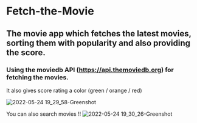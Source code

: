 # Fetch-the-Movie

## The movie app which fetches the latest movies, sorting them with popularity and also providing the score.

### Using the moviedb API (https://api.themoviedb.org) for fetching the movies.

It also gives score rating a color (green / orange / red) 

![2022-05-24 19_29_58-Greenshot](https://user-images.githubusercontent.com/71679521/170468559-bcd239c7-10f6-4fce-b556-2362cf1500d7.png)


You can also search movies !!
![2022-05-24 19_30_26-Greenshot](https://user-images.githubusercontent.com/71679521/170468593-89d9d18c-fcca-48d5-a0ac-c490a453eee8.png)

